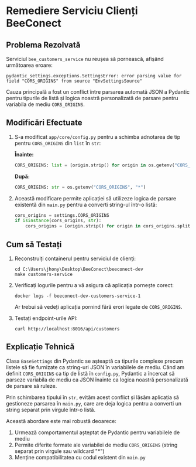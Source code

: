 # Remediere Serviciu Clienți BeeConect

## Problema Rezolvată

Serviciul `bee_customers_service` nu reușea să pornească, afișând următoarea eroare:

```
pydantic_settings.exceptions.SettingsError: error parsing value for field "CORS_ORIGINS" from source "EnvSettingsSource"
```

Cauza principală a fost un conflict între parsarea automată JSON a Pydantic pentru tipurile de listă și logica noastră personalizată de parsare pentru variabila de mediu `CORS_ORIGINS`.

## Modificări Efectuate

1. S-a modificat `app/core/config.py` pentru a schimba adnotarea de tip pentru `CORS_ORIGINS` din `list` în `str`:

   **Înainte:**
   ```python
   CORS_ORIGINS: list = [origin.strip() for origin in os.getenv("CORS_ORIGINS", "*").split(",")]
   ```

   **După:**
   ```python
   CORS_ORIGINS: str = os.getenv("CORS_ORIGINS", "*")
   ```

2. Această modificare permite aplicației să utilizeze logica de parsare existentă din `main.py` pentru a converti string-ul într-o listă:

   ```python
   cors_origins = settings.CORS_ORIGINS
   if isinstance(cors_origins, str):
       cors_origins = [origin.strip() for origin in cors_origins.split(",")]
   ```

## Cum să Testați

1. Reconstruiți containerul pentru serviciul de clienți:
   ```
   cd C:\Users\jhony\Desktop\BeeConect\beeconect-dev
   make customers-service
   ```

2. Verificați logurile pentru a vă asigura că aplicația pornește corect:
   ```
   docker logs -f beeconect-dev-customers-service-1
   ```

   Ar trebui să vedeți aplicația pornind fără erori legate de `CORS_ORIGINS`.

3. Testați endpoint-urile API:
   ```
   curl http://localhost:8016/api/customers
   ```

## Explicație Tehnică

Clasa `BaseSettings` din Pydantic se așteaptă ca tipurile complexe precum listele să fie furnizate ca string-uri JSON în variabilele de mediu. Când am definit `CORS_ORIGINS` ca tip de listă în `config.py`, Pydantic a încercat să parseze variabila de mediu ca JSON înainte ca logica noastră personalizată de parsare să ruleze.

Prin schimbarea tipului în `str`, evităm acest conflict și lăsăm aplicația să gestioneze parsarea în `main.py`, care are deja logica pentru a converti un string separat prin virgule într-o listă.

Această abordare este mai robustă deoarece:
1. Urmează comportamentul așteptat de Pydantic pentru variabilele de mediu
2. Permite diferite formate ale variabilei de mediu `CORS_ORIGINS` (string separat prin virgule sau wildcard "*")
3. Menține compatibilitatea cu codul existent din `main.py`